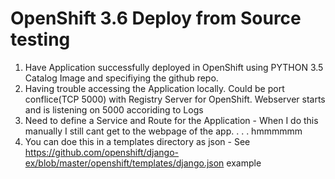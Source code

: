 # OpenShift 3.6 Deploy from Source testing

1) Have Application successfully deployed in OpenShift using PYTHON 3.5 Catalog Image and specifiying the github repo. 
2) Having trouble accessing the Application locally. Could be port conflice(TCP 5000) with Registry Server for OpenShift. Webserver starts and is listening on 5000 accoriding to Logs
3) Need to define a Service and Route for the Application - When I do this manually I still cant  get to the webpage of the app. . . . hmmmmmm
4) You can doe this in a templates directory as json - See 
https://github.com/openshift/django-ex/blob/master/openshift/templates/django.json
example
